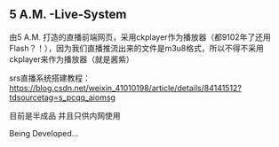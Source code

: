 ## 5 A.M. -Live-System

由5 A.M. 打造的直播前端网页，采用ckplayer作为播放器（都9102年了还用Flash？！），因为我们直播推流出来的文件是m3u8格式，所以不得不采用ckplayer来作为播放器（就是酱紫）

srs直播系统搭建教程：https://blog.csdn.net/weixin_41010198/article/details/84141512?tdsourcetag=s_pcqq_aiomsg

目前是半成品
并且只供内网使用

Being Developed...

